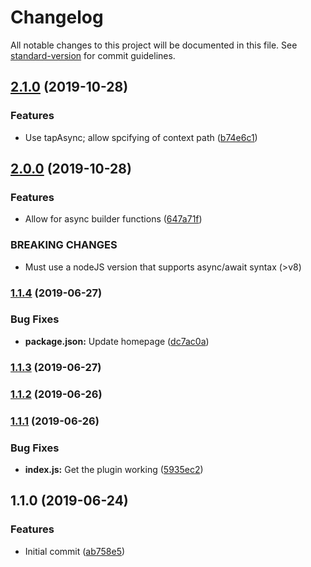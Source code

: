 # Changelog

All notable changes to this project will be documented in this file. See [standard-version](https://github.com/conventional-changelog/standard-version) for commit guidelines.

## [2.1.0](https://github.com/bluepropane/js-output-file-webpack-plugin/compare/v2.0.0...v2.1.0) (2019-10-28)


### Features

* Use tapAsync; allow spcifying of context path ([b74e6c1](https://github.com/bluepropane/js-output-file-webpack-plugin/commit/b74e6c1))



## [2.0.0](https://github.com/bluepropane/js-output-file-webpack-plugin/compare/v1.1.4...v2.0.0) (2019-10-28)


### Features

* Allow for async builder functions ([647a71f](https://github.com/bluepropane/js-output-file-webpack-plugin/commit/647a71f))


### BREAKING CHANGES

* Must use a nodeJS version that supports async/await syntax (>v8)



### [1.1.4](https://github.com/bluepropane/js-output-file-webpack-plugin/compare/v1.1.3...v1.1.4) (2019-06-27)


### Bug Fixes

* **package.json:** Update homepage ([dc7ac0a](https://github.com/bluepropane/js-output-file-webpack-plugin/commit/dc7ac0a))



### [1.1.3](https://github.com/bluepropane/js-output-file-webpack-plugin/compare/v1.1.2...v1.1.3) (2019-06-27)



### [1.1.2](https://github.com/bluepropane/js-output-file-webpack-plugin/compare/v1.1.1...v1.1.2) (2019-06-26)



### [1.1.1](https://github.com/bluepropane/js-output-file-webpack-plugin/compare/v1.1.0...v1.1.1) (2019-06-26)


### Bug Fixes

* **index.js:** Get the plugin working ([5935ec2](https://github.com/bluepropane/js-output-file-webpack-plugin/commit/5935ec2))



## 1.1.0 (2019-06-24)


### Features

* Initial commit ([ab758e5](https://github.com/bluepropane/js-output-file-webpack-plugin/commit/ab758e5))
